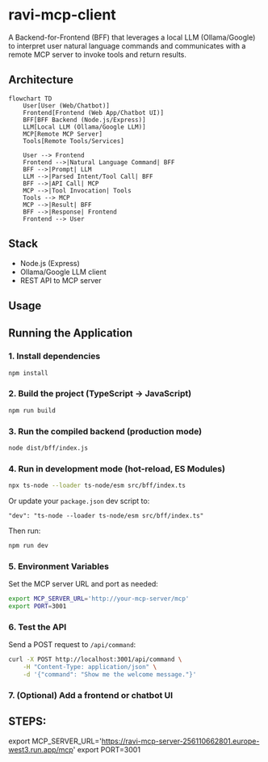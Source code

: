 # ravi-mcp-client

A Backend-for-Frontend (BFF) that leverages a local LLM (Ollama/Google) to interpret user natural language commands and communicates with a remote MCP server to invoke tools and return results.

## Architecture

```mermaid
flowchart TD
    User[User (Web/Chatbot)]
    Frontend[Frontend (Web App/Chatbot UI)]
    BFF[BFF Backend (Node.js/Express)]
    LLM[Local LLM (Ollama/Google LLM)]
    MCP[Remote MCP Server]
    Tools[Remote Tools/Services]

    User --> Frontend
    Frontend -->|Natural Language Command| BFF
    BFF -->|Prompt| LLM
    LLM -->|Parsed Intent/Tool Call| BFF
    BFF -->|API Call| MCP
    MCP -->|Tool Invocation| Tools
    Tools --> MCP
    MCP -->|Result| BFF
    BFF -->|Response| Frontend
    Frontend --> User
```

## Stack
- Node.js (Express)
- Ollama/Google LLM client
- REST API to MCP server

## Usage

## Running the Application

### 1. Install dependencies
```sh
npm install
```

### 2. Build the project (TypeScript -> JavaScript)
```sh
npm run build
```

### 3. Run the compiled backend (production mode)
```sh
node dist/bff/index.js
```

### 4. Run in development mode (hot-reload, ES Modules)
```sh
npx ts-node --loader ts-node/esm src/bff/index.ts
```
Or update your `package.json` dev script to:
```
"dev": "ts-node --loader ts-node/esm src/bff/index.ts"
```
Then run:
```sh
npm run dev
```

### 5. Environment Variables
Set the MCP server URL and port as needed:
```sh
export MCP_SERVER_URL='http://your-mcp-server/mcp'
export PORT=3001
```

### 6. Test the API
Send a POST request to `/api/command`:
```sh
curl -X POST http://localhost:3001/api/command \
    -H "Content-Type: application/json" \
    -d '{"command": "Show me the welcome message."}'
```

### 7. (Optional) Add a frontend or chatbot UI


## STEPS:
export MCP_SERVER_URL='https://ravi-mcp-server-256110662801.europe-west3.run.app/mcp'
export PORT=3001